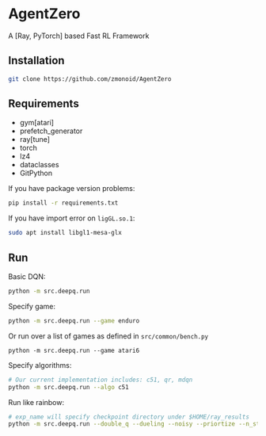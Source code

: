 # AgentZero
A [Ray, PyTorch] based Fast RL Framework


## Installation
```bash
git clone https://github.com/zmonoid/AgentZero
```

## Requirements
 - gym[atari]
 - prefetch_generator
 - ray[tune]
 - torch
 - lz4
 - dataclasses
 - GitPython
 
If you have package version problems:
```bash
pip install -r requirements.txt
```
 
If you have import error on  ```ligGL.so.1```:
```bash
sudo apt install libgl1-mesa-glx
```

## Run

Basic DQN:
```bash
python -m src.deepq.run
```

Specify game:
```bash
python -m src.deepq.run --game enduro
```
Or run over a list of games as defined in ```src/common/bench.py```
```
python -m src.deepq.run --game atari6
```
Specify algorithms:
```bash
# Our current implementation includes: c51, qr, mdqn
python -m src.deepq.run --algo c51
```

Run like rainbow:
```bash
# exp_name will specify checkpoint directory under $HOME/ray_results
python -m src.deepq.run --double_q --dueling --noisy --priortize --n_step 3 --game atari6 --algo c51 --exp_name atari_rainbow
```

